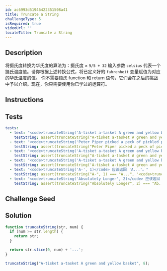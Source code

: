 ```yaml
---
id: ac6993d51946422351508a41
title: Truncate a String
challengeType: 5
isRequired: true
videoUrl: ''
localeTitle: Truncate a String
---
```


## Description
<section id='description'>
将摄氏度转换为华氏度的算法为：摄氏度 × <code>9/5 + 32</code>
输入参数 <code>celsius</code> 代表一个摄氏温度值。请你根据上述转换公式，将已定义好的 <code>fahrenheit</code> 变量赋值为对应的华氏温度的值。
你不需要顾虑 function 和 return 语句，它们会在之后的挑战中予以介绍。现在，你只需要使用你已学过的运算符。
</section>

## Instructions
<section id='instructions'>

</section>

## Tests
<section id='tests'>

```yml
tests:
  - text: "<code>truncateString('A-tisket a-tasket A green and yellow basket', 8)</code> 应该返回 'A-tisket...'。"
    testString: assert(truncateString("A-tisket a-tasket A green and yellow basket", 8) === "A-tisket...", '<code>truncateString("A-tisket a-tasket A green and yellow basket", 8)</code> 应该返回 "A-tisket..."。');
  - text: "<code>truncateString('Peter Piper picked a peck of pickled peppers', 11)</code> 应该返回 'Peter Piper...'。"
    testString: assert(truncateString("Peter Piper picked a peck of pickled peppers", 11) === "Peter Piper...", '<code>truncateString("Peter Piper picked a peck of pickled peppers", 11)</code> 应该返回 "Peter Piper..."。');
  - text: "<code>truncateString('A-tisket a-tasket A green and yellow basket', 'A-tisket a-tasket A green and yellow basket'.length)</code> 应该返回 'A-tisket a-tasket A green and yellow basket'。"
    testString: assert(truncateString("A-tisket a-tasket A green and yellow basket", "A-tisket a-tasket A green and yellow basket".length) === "A-tisket a-tasket A green and yellow basket", '<code>truncateString("A-tisket a-tasket A green and yellow basket", "A-tisket a-tasket A green and yellow basket".length)</code> 应该返回 "A-tisket a-tasket A green and yellow basket"。');
  - text: "<code>truncateString('A-tisket a-tasket A green and yellow basket', 'A-tisket a-tasket A green and yellow basket'.length + 2)</code> 应该返回 'A-tisket a-tasket A green and yellow basket'。"
    testString: assert(truncateString('A-tisket a-tasket A green and yellow basket', 'A-tisket a-tasket A green and yellow basket'.length + 2) === 'A-tisket a-tasket A green and yellow basket', '<code>truncateString("A-tisket a-tasket A green and yellow basket", "A-tisket a-tasket A green and yellow basket".length + 2)</code> 应该返回 "A-tisket a-tasket A green and yellow basket"。');
  - text: "<code>truncateString('A-', 1)</code> 应该返回 'A...'。"
    testString: assert(truncateString("A-", 1) === "A...", '<code>truncateString("A-", 1)</code> 应该返回 "A..."。');
  - text: "<code>truncateString('Absolutely Longer', 2)</code> 应该返回 'Ab...'。"
    testString: assert(truncateString("Absolutely Longer", 2) === "Ab...", '<code>truncateString("Absolutely Longer", 2)</code> 应该返回 "Ab..."。');

```

</section>

## Challenge Seed
<section id='challengeSeed'>















</section>

## Solution
<section id='solution'>

```js
function truncateString(str, num) {
  if (num >= str.length) {
    return str;
  }

  return str.slice(0, num) + '...';
}

truncateString("A-tisket a-tasket A green and yellow basket", 8);

```

</section>
              